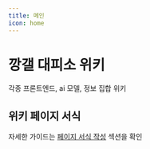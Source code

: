 ```yaml
---
title: 메인
icon: home
---
```


# 깡갤 대피소 위키

각종 프론트엔드, ai 모델, 정보 집합 위키

## 위키 페이지 서식

자세한 가이드는 [페이지 서식 작성](.위키/getting-started.md) 섹션을 확인
